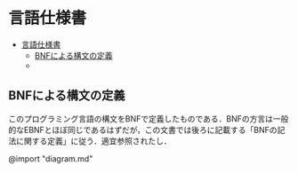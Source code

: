 # 言語仕様書


<!-- @import "[TOC]" {cmd="toc" depthFrom=1 depthTo=6 orderedList=false} -->

<!-- code_chunk_output -->

- [言語仕様書](#言語仕様書)
  - [BNFによる構文の定義](#bnfによる構文の定義)
  - [](#)

<!-- /code_chunk_output -->



## BNFによる構文の定義

このプログラミング言語の構文をBNFで定義したものである．BNFの方言は一般的なEBNFとほぼ同じであるはずだが，この文書では後ろに記載する「BNFの記法に関する定義」に従う．適宜参照されたし．

@import "diagram.md"